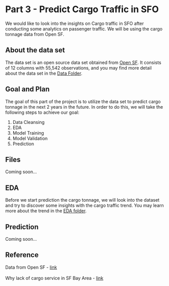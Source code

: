 # Part 3 - Predict Cargo Traffic in SFO
We would like to look into the insights on Cargo traffic in SFO after conducting some analytics on passenger traffic. We will be using the cargo tonnage data from Open SF.

## About the data set
The data set is an open source data set obtained from <a href="https://data.sfgov.org">Open SF</a>. It consists of 12 columns with 55,542 observations, and you may find more detail about the data set in the [Data Folder](/Data).

## Goal and Plan
The goal of this part of the project is to utilize the data set to predict cargo tonnage in the next 2 years in the future. In order to do this, we will take the following steps to achieve our goal:

<ol>
	<li>Data Cleansing</li>
	<li>EDA</li>
	<li>Model Training</li>
	<li>Model Validation</li>
	<li>Prediction</li>
</ol>

## Files
Coming soon...

## EDA
Before we start prediction the cargo tonnage, we will look into the dataset and try to discover some insights with the cargo traffic trend. You may learn more about the trend in the [EDA folder](EDA).

## Prediction
Coming soon...


## Reference
Data from Open SF - <a href="https://data.sfgov.org/Transportation/Air-Traffic-Cargo-Statistics/u397-j8nr/about_data">link</a>
<br><br>
Why lack of cargo service in SF Bay Area - <a href="https://www.airliners.net/forum/viewtopic.php?t=1485799">link</a>